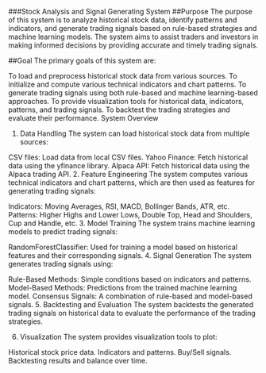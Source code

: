 ###Stock Analysis and Signal Generating System
##Purpose
The purpose of this system is to analyze historical stock data, identify patterns and indicators, and generate trading signals based on rule-based strategies and machine learning models. The system aims to assist traders and investors in making informed decisions by providing accurate and timely trading signals.

##Goal
The primary goals of this system are:

To load and preprocess historical stock data from various sources.
To initialize and compute various technical indicators and chart patterns.
To generate trading signals using both rule-based and machine learning-based approaches.
To provide visualization tools for historical data, indicators, patterns, and trading signals.
To backtest the trading strategies and evaluate their performance.
System Overview
1. Data Handling
The system can load historical stock data from multiple sources:

CSV files: Load data from local CSV files.
Yahoo Finance: Fetch historical data using the yfinance library.
Alpaca API: Fetch historical data using the Alpaca trading API.
2. Feature Engineering
The system computes various technical indicators and chart patterns, which are then used as features for generating trading signals:

Indicators: Moving Averages, RSI, MACD, Bollinger Bands, ATR, etc.
Patterns: Higher Highs and Lower Lows, Double Top, Head and Shoulders, Cup and Handle, etc.
3. Model Training
The system trains machine learning models to predict trading signals:

RandomForestClassifier: Used for training a model based on historical features and their corresponding signals.
4. Signal Generation
The system generates trading signals using:

Rule-Based Methods: Simple conditions based on indicators and patterns.
Model-Based Methods: Predictions from the trained machine learning model.
Consensus Signals: A combination of rule-based and model-based signals.
5. Backtesting and Evaluation
The system backtests the generated trading signals on historical data to evaluate the performance of the trading strategies.

6. Visualization
The system provides visualization tools to plot:

Historical stock price data.
Indicators and patterns.
Buy/Sell signals.
Backtesting results and balance over time.
